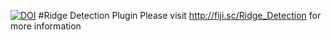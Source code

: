 [![DOI](https://zenodo.org/badge/18649/thorstenwagner/ij-ridgedetection.svg)](https://zenodo.org/badge/latestdoi/18649/thorstenwagner/ij-ridgedetection)
#Ridge Detection Plugin
Please visit http://fiji.sc/Ridge_Detection for more information

